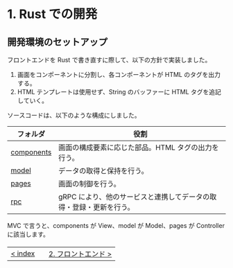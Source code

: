# 1. Rust での開発

## 開発環境のセットアップ

フロントエンドを Rust で書き直すに際して、以下の方針で実装しました。

1. 画面をコンポーネントに分割し、各コンポーネントが HTML のタグを出力する。
2. HTML テンプレートは使用せず、String のバッファーに HTML タグを追記していく。

ソースコードは、以下のような構成にしました。

| フォルダ                                    | 役割                                                                |
| ------------------------------------------- | ------------------------------------------------------------------- |
| [components](/src/frontend/src/components/) | 画面の構成要素に応じた部品。HTML タグの出力を行う。                 |
| [model](/src/frontend/src/model/)           | データの取得と保持を行う。                                          |
| [pages](/src/frontend/src/pages/)           | 画面の制御を行う。                                                  |
| [rpc](/src/frontend/src/rpc/)               | gRPC により、他のサービスと連携してデータの取得・登録・更新を行う。 |

MVC で言うと、components が View、model が Model、pages が Controller に該当します。

<table style="width: 90%; margin-top: 20px;">
<tr>
<td style="text-align: left"><a href="../index.md">&lt;&nbsp;index</a></td>
<td></td>
<td style="text-align: right"><a href="../2.frontend/2-0.frontend.md">2. フロントエンド&nbsp;&gt;</a></td>
</tr>
</table>
